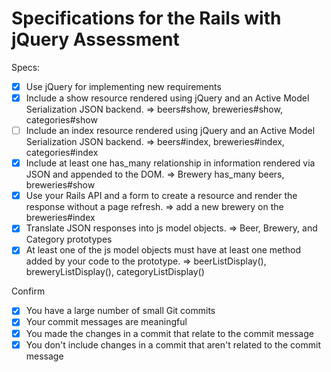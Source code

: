 # Specifications for the Rails with jQuery Assessment

Specs:
- [x] Use jQuery for implementing new requirements
- [x] Include a show resource rendered using jQuery and an Active Model Serialization JSON backend. => beers#show, breweries#show, categories#show
- [ ] Include an index resource rendered using jQuery and an Active Model Serialization JSON backend. => beers#index, breweries#index, categories#index
- [x] Include at least one has_many relationship in information rendered via JSON and appended to the DOM. => Brewery has_many beers, breweries#show
- [x] Use your Rails API and a form to create a resource and render the response without a page refresh. => add a new brewery on the breweries#index
- [x] Translate JSON responses into js model objects. => Beer, Brewery, and Category prototypes
- [x] At least one of the js model objects must have at least one method added by your code to the prototype. => beerListDisplay(), breweryListDisplay(), categoryListDisplay()

Confirm
- [x] You have a large number of small Git commits
- [x] Your commit messages are meaningful
- [x] You made the changes in a commit that relate to the commit message
- [x] You don't include changes in a commit that aren't related to the commit message
